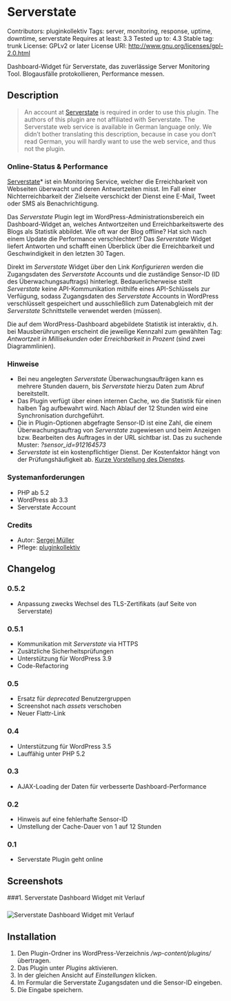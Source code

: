 # Serverstate #
Contributors:      pluginkollektiv
Tags:              server, monitoring, response, uptime, downtime, serverstate
Requires at least: 3.3
Tested up to:      4.3
Stable tag:        trunk
License:           GPLv2 or later
License URI:       http://www.gnu.org/licenses/gpl-2.0.html


Dashboard-Widget für Serverstate, das zuverlässige Server Monitoring Tool. Blogausfälle protokollieren, Performance messen.


## Description ##

> An account at [Serverstate](https://serverstate.de/ "Server Monitoring") is required in order to use this plugin. The authors of this plugin are not affiliated with Serverstate.
> The Serverstate web service is available in German language only. We didn’t bother translating this description, because in case you don’t read German, you will hardly want to use the web service, and thus not the plugin.

### Online-Status & Performance ###
[Serverstate](https://serverstate.de/ "Server Monitoring")* ist ein Monitoring Service, welcher die Erreichbarkeit von Webseiten überwacht und deren Antwortzeiten misst. Im Fall einer Nichterreichbarkeit der Zielseite verschickt der Dienst eine E-Mail, Tweet oder SMS als Benachrichtigung.

Das *Serverstate* Plugin legt im WordPress-Administrationsbereich ein Dashboard-Widget an, welches Antwortzeiten und Erreichbarkeitswerte des Blogs als Statistik abbildet. Wie oft war der Blog offline? Hat sich nach einem Update die Performance verschlechtert? Das *Serverstate* Widget liefert Antworten und schafft einen Überblick über die Erreichbarkeit und Geschwindigkeit in den letzten 30 Tagen.

Direkt im *Serverstate* Widget über den Link *Konfigurieren* werden die Zugangsdaten des *Serverstate* Accounts und die zuständige Sensor-ID (ID des Überwachungsauftrags) hinterlegt. Bedauerlicherweise stellt *Serverstate* keine API-Kommunikation mithilfe eines API-Schlüssels zur Verfügung, sodass Zugangsdaten des *Serverstate* Accounts in WordPress verschlüsselt gespeichert und ausschließlich zum Datenabgleich mit der *Serverstate* Schnittstelle verwendet werden (müssen).

Die auf dem WordPress-Dashboard abgebildete Statistik ist interaktiv, d.h. bei Mausberührungen erscheint die jeweilige Kennzahl zum gewählten Tag: *Antwortzeit in Millisekunden* oder *Erreichbarkeit in Prozent* (sind zwei Diagrammlinien).


### Hinweise ###
- Bei neu angelegten *Serverstate* Überwachungsaufträgen kann es mehrere Stunden dauern, bis *Serverstate* hierzu Daten zum Abruf bereitstellt.
- Das Plugin verfügt über einen internen Cache, wo die Statistik für einen halben Tag aufbewahrt wird. Nach Ablauf der 12 Stunden wird eine Synchronisation durchgeführt.
- Die in Plugin-Optionen abgefragte Sensor-ID ist eine Zahl, die einem Überwachungsauftrag von *Serverstate* zugewiesen und beim Anzeigen bzw. Bearbeiten des Auftrages in der URL sichtbar ist. Das zu suchende Muster: *?sensor_id=912164573*
- *Serverstate* ist ein kostenpflichtiger Dienst. Der Kostenfaktor hängt von der Prüfungshäufigkeit ab. [Kurze Vorstellung des Dienstes](https://plus.google.com/110569673423509816572/posts/hWdRrhWyots).


### Systemanforderungen ###
* PHP ab 5.2
* WordPress ab 3.3
* Serverstate Account


### Credits ###
* Autor: [Sergej Müller](https://sergejmueller.github.io/)
* Pflege: [pluginkollektiv](http://pluginkollektiv.org)


## Changelog ##

### 0.5.2 ###
* Anpassung zwecks Wechsel des TLS-Zertifikats (auf Seite von Serverstate)

### 0.5.1 ###
* Kommunikation mit *Serverstate* via HTTPS
* Zusätzliche Sicherheitsprüfungen
* Unterstützung für WordPress 3.9
* Code-Refactoring

### 0.5 ###
* Ersatz für *deprecated* Benutzergruppen
* Screenshot nach *assets* verschoben
* Neuer Flattr-Link

### 0.4 ###
* Unterstützung für WordPress 3.5
* Lauffähig unter PHP 5.2

### 0.3 ###
* AJAX-Loading der Daten für verbesserte Dashboard-Performance

### 0.2 ###
* Hinweis auf eine fehlerhafte Sensor-ID
* Umstellung der Cache-Dauer von 1 auf 12 Stunden

### 0.1 ###
* Serverstate Plugin geht online


## Screenshots ##

###1. Serverstate Dashboard Widget mit Verlauf
###
![Serverstate Dashboard Widget mit Verlauf](https://ps.w.org/serverstate/assets/screenshot-1.png)


## Installation ##

1. Den Plugin-Ordner ins WordPress-Verzeichnis */wp-content/plugins/* übertragen.
1. Das Plugin unter *Plugins* aktivieren.
1. In der gleichen Ansicht auf *Einstellungen* klicken.
1. Im Formular die Serverstate Zugangsdaten und die Sensor-ID eingeben.
1. Die Eingabe speichern.
